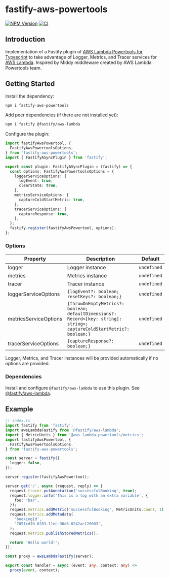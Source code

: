 # fastify-aws-powertools

[![NPM Version](https://img.shields.io/npm/v/fastify-aws-powertools.svg)](https://npmjs.org/package/fastify-aws-powertools) [![CI](https://github.com/jorgevrgs/fastify-aws-powertools/actions/workflows/tests.yml/badge.svg?branch=main)](https://github.com/jorgevrgs/fastify-aws-powertools/actions/workflows/tests.yml)

## Introduction

Implementation of a Fastify plugin of [AWS Lambda Powertools for Typescript](https://awslabs.github.io/aws-lambda-powertools-typescript/latest/) to take advantage of Logger, Metrics, and Tracer services for [AWS Lambda](https://aws.amazon.com/lambda/). Inspired by Middy middleware created by AWS Lambda Powertools team.

## Getting Started

Install the dependency:

```sh
npm i fastify-aws-powertools
```

Add peer dependencies (if there are not installed yet):

```sh
npm i fastify @fastify/aws-lambda
```

Configure the plugin:

```typescript
import fastifyAwsPowertool, {
  FastifyAwsPowertoolsOptions,
} from 'fastify-aws-powertools';
import { FastifyASyncPlugin } from 'fastify';

export const plugin: FastifyASyncPlugin = (fastify) => {
  const options: FastifyAwsPowertoolsOptions = {
    loggerServiceOptions: {
      logEvent: true,
      clearState: true,
    },
    metricsServiceOptions: {
      captureColdStartMetric: true,
    },
    tracerServiceOptions: {
      captureResponse: true,
    },
  };
  fastify.register(fastifyAwsPowertool, options);
};
```

### Options

| Property              | Description                                                                                                             | Default     |
| --------------------- | ----------------------------------------------------------------------------------------------------------------------- | ----------- |
| logger                | Logger instance                                                                                                         | `undefined` |
| metrics               | Metrics instance                                                                                                        | `undefined` |
| tracer                | Tracer instance                                                                                                         | `undefined` |
| loggerServiceOptions  | `{logEvent?: boolean; resetKeys?: boolean;}`                                                                           | `undefined` |
| metricsServiceOptions | `{throwOnEmptyMetrics?: boolean; defaultDimensions?: Record<[key: string]: string>; captureColdStartMetric?: boolean;}` | `undefined` |
| tracerServiceOptions  | `{captureResponse?: boolean;}`                                                                                          | `undefined` |

Logger, Metrics, and Tracer instances will be provided automatically if no options are provided.

### Dependencies

Install and configure `@fastify/aws-lambda` to use this plugin. See [@fastify/aws-lambda](https://github.com/fastify/aws-lambda-fastify).

## Example

```typescript
// index.ts
import fastify from 'fastify';
import awsLambdaFastify from '@fastify/aws-lambda';
import { MetricUnits } from '@aws-lambda-powertools/metrics';
import fastifyAwsPowertool, {
  FastifyAwsPowertoolsOptions,
} from 'fastify-aws-powertools';

const server = fastify({
  logger: false,
});

server.register(fastifyAwsPowertool);

server.get('/', async (request, reply) => {
  request.tracer.putAnnotation('successfulBooking', true);
  request.logger.info('This is a log with an extra variable', {
    foo: 'bar',
  });
  request.metrics.addMetric('successfulBooking', MetricUnits.Count, 1);
  request.metrics.addMetadata(
    'bookingId',
    '7051cd10-6283-11ec-90d6-0242ac120003',
  );
  request.metrics.publishStoredMetrics();

  return 'Hello world!';
});

const proxy = awsLambdaFastify(server);

export const handler = async (event: any, context: any) =>
  proxy(event, context);
```
